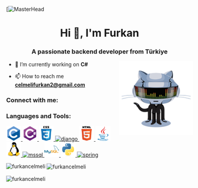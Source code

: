 [![MasterHead](https://media.licdn.com/dms/image/D5616AQF8T7HIBnbU8Q/profile-displaybackgroundimage-shrink_350_1400/0/1694786090738?e=1712793600&v=beta&t=jHzDjws3SRmEYVGoy8d-dOHY6iufxINzGzlYm5m-P1A)
<h1 align="center">Hi 👋, I'm Furkan</h1>
<h3 align="center">A passionate backend developer from Türkiye</h3>
<img src="https://github.com/CagatayAkkas/CagatayAkkas/blob/main/img/GitHub%20Mascot%20Tekno.gif" alt="Coding" width=200 height=200 align="right">

- 🔭 I’m currently working on **C#**

- 📫 How to reach me **celmelifurkan2@gmail.com**

<h3 align="left">Connect with me:</h3>
<p align="left">
</p>

<h3 align="left">Languages and Tools:</h3>
<p align="left"> <a href="https://www.cprogramming.com/" target="_blank" rel="noreferrer"> <img src="https://raw.githubusercontent.com/devicons/devicon/master/icons/c/c-original.svg" alt="c" width="40" height="40"/> </a> <a href="https://www.w3schools.com/cs/" target="_blank" rel="noreferrer"> <img src="https://raw.githubusercontent.com/devicons/devicon/master/icons/csharp/csharp-original.svg" alt="csharp" width="40" height="40"/> </a> <a href="https://www.w3schools.com/css/" target="_blank" rel="noreferrer"> <img src="https://raw.githubusercontent.com/devicons/devicon/master/icons/css3/css3-original-wordmark.svg" alt="css3" width="40" height="40"/> </a> <a href="https://www.djangoproject.com/" target="_blank" rel="noreferrer"> <img src="https://cdn.worldvectorlogo.com/logos/django.svg" alt="django" width="40" height="40"/> </a> <a href="https://www.w3.org/html/" target="_blank" rel="noreferrer"> <img src="https://raw.githubusercontent.com/devicons/devicon/master/icons/html5/html5-original-wordmark.svg" alt="html5" width="40" height="40"/> </a> <a href="https://www.java.com" target="_blank" rel="noreferrer"> <img src="https://raw.githubusercontent.com/devicons/devicon/master/icons/java/java-original.svg" alt="java" width="40" height="40"/> </a> <a href="https://www.linux.org/" target="_blank" rel="noreferrer"> <img src="https://raw.githubusercontent.com/devicons/devicon/master/icons/linux/linux-original.svg" alt="linux" width="40" height="40"/> </a> <a href="https://www.microsoft.com/en-us/sql-server" target="_blank" rel="noreferrer"> <img src="https://www.svgrepo.com/show/303229/microsoft-sql-server-logo.svg" alt="mssql" width="40" height="40"/> </a> <a href="https://www.mysql.com/" target="_blank" rel="noreferrer"> <img src="https://raw.githubusercontent.com/devicons/devicon/master/icons/mysql/mysql-original-wordmark.svg" alt="mysql" width="40" height="40"/> </a> <a href="https://www.python.org" target="_blank" rel="noreferrer"> <img src="https://raw.githubusercontent.com/devicons/devicon/master/icons/python/python-original.svg" alt="python" width="40" height="40"/> </a> <a href="https://spring.io/" target="_blank" rel="noreferrer"> <img src="https://www.vectorlogo.zone/logos/springio/springio-icon.svg" alt="spring" width="40" height="40"/> </a> </p>

<p><img align="left" src="https://github-readme-stats.vercel.app/api/top-langs?username=furkancelmeli&show_icons=true&locale=en&layout=compact" alt="furkancelmeli" /></p>

<p>&nbsp;<img align="center" src="https://github-readme-stats.vercel.app/api?username=furkancelmeli&show_icons=true&locale=en" alt="furkancelmeli" /></p>

<p><img align="center" src="https://github-readme-streak-stats.herokuapp.com/?user=furkancelmeli&" alt="furkancelmeli" /></p>
